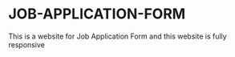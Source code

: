 # JOB-APPLICATION-FORM
This is a website for Job Application Form and this website is fully responsive
